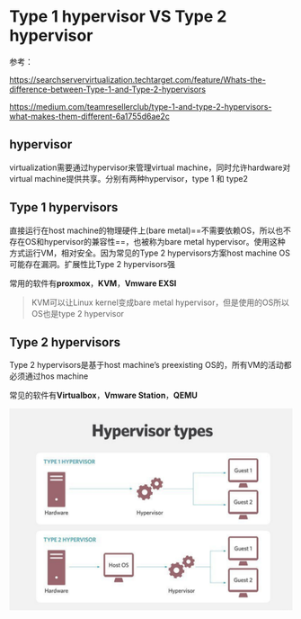 # Type 1 hypervisor VS Type 2 hypervisor

参考：

https://searchservervirtualization.techtarget.com/feature/Whats-the-difference-between-Type-1-and-Type-2-hypervisors

https://medium.com/teamresellerclub/type-1-and-type-2-hypervisors-what-makes-them-different-6a1755d6ae2c

## hypervisor

virtualization需要通过hypervisor来管理virtual machine，同时允许hardware对virtual machine提供共享。分别有两种hypervisor，type 1 和 type2

## Type 1 hypervisors 

直接运行在host machine的物理硬件上(bare metal)==不需要依赖OS，所以也不存在OS和hypervisor的兼容性==，也被称为bare metal hypervisor。使用这种方式运行VM，相对安全。因为常见的Type 2 hypervisors方案host machine OS可能存在漏洞。扩展性比Type 2 hypervisors强

常用的软件有**proxmox**，**KVM**，**Vmware EXSI**

> KVM可以让Linux kernel变成bare metal hypervisor，但是使用的OS所以OS也是type 2 hypervisor

## Type 2 hypervisors

Type 2 hypervisors是基于host machine’s preexisting OS的，所有VM的活动都必须通过hos machine

常见的软件有**Virtualbox**，**Vmware Station**，**QEMU**

![2021-06-19_13-13](https://github.com/dhay3/image-repo/raw/master/20210601/2021-06-19_13-13.4527enria540.png)